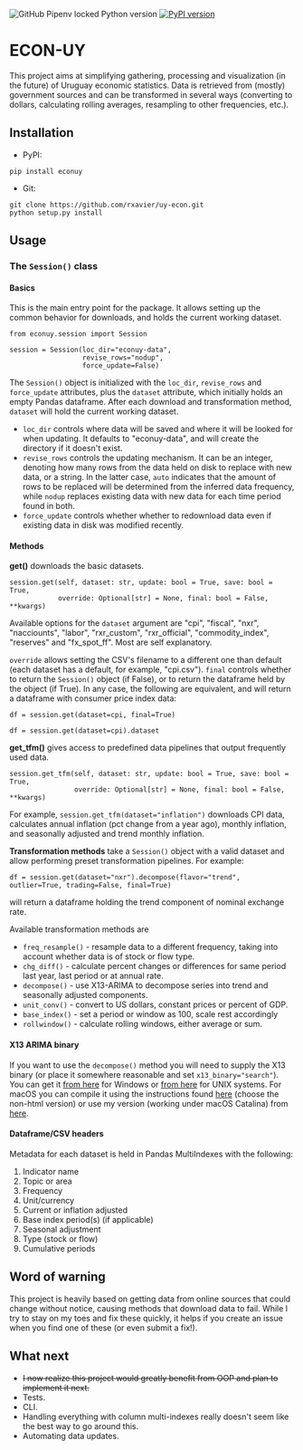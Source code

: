 ![GitHub Pipenv locked Python version](https://img.shields.io/github/pipenv/locked/python-version/rxavier/uy-econ)
[![PyPI version](https://badge.fury.io/py/econuy.svg)](https://badge.fury.io/py/econuy)

# ECON-UY

This project aims at simplifying gathering, processing and visualization (in the future) of Uruguay economic statistics. Data is retrieved from (mostly) government sources and can be transformed in several ways (converting to dollars, calculating rolling averages, resampling to other frequencies, etc.).

## Installation

* PyPI:

```
pip install econuy
```


* Git:

```
git clone https://github.com/rxavier/uy-econ.git
python setup.py install
```

## Usage

### The `Session()` class

#### Basics

This is the main entry point for the package. It allows setting up the common behavior for downloads, and holds the current working dataset.

```
from econuy.session import Session

session = Session(loc_dir="econuy-data",
                  revise_rows="nodup",
                  force_update=False)
```

The `Session()` object is initialized with the `loc_dir`, `revise_rows` and `force_update` attributes, plus the `dataset` attribute, which initially holds an empty Pandas dataframe. After each download and transformation method, `dataset` will hold the current working dataset.

* `loc_dir` controls where data will be saved and where it will be looked for when updating. It defaults to "econuy-data", and will create the directory if it doesn't exist.
* `revise_rows` controls the updating mechanism. It can be an integer, denoting how many rows from the data held on disk to replace with new data, or a string. In the latter case, `auto` indicates that the amount of rows to be replaced will be determined from the inferred data frequency, while `nodup` replaces existing data with new data for each time period found in both.
* `force_update` controls whether whether to redownload data even if existing data in disk was modified recently.

#### Methods

**get()** downloads the basic datasets.
```
session.get(self, dataset: str, update: bool = True, save: bool = True, 
            override: Optional[str] = None, final: bool = False, **kwargs)
```
Available options for the `dataset` argument are "cpi", "fiscal", "nxr", "nacciounts", "labor", "rxr_custom", "rxr_official", "commodity_index", "reserves" and "fx_spot_ff". Most are self explanatory.

`override` allows setting the CSV's filename to a different one than default (each dataset has a default, for example, "cpi.csv"). `final` controls whether to return the `Session()` object (if False), or to return the dataframe held by the object (if True). In any case, the following are equivalent, and will return a dataframe with consumer price index data:

```
df = session.get(dataset=cpi, final=True)

df = session.get(dataset=cpi).dataset
```

**get_tfm()** gives access to predefined data pipelines that output frequently used data.
```
session.get_tfm(self, dataset: str, update: bool = True, save: bool = True,
                override: Optional[str] = None, final: bool = False, **kwargs)
```
For example, `session.get_tfm(dataset="inflation")` downloads CPI data, calculates annual inflation (pct change from a year ago), monthly inflation, and seasonally adjusted and trend monthly inflation.

**Transformation methods** take a `Session()` object with a valid dataset and allow performing preset transformation pipelines. For example:
```
df = session.get(dataset="nxr").decompose(flavor="trend", outlier=True, trading=False, final=True)
```
will return a dataframe holding the trend component of nominal exchange rate.

Available transformation methods are 
* `freq_resample()` - resample data to a different frequency, taking into account whether data is of stock or flow type.
* `chg_diff()` - calculate percent changes or differences for same period last year, last period or at annual rate.
* `decompose()` - use X13-ARIMA to decompose series into trend and seasonally adjusted components.
* `unit_conv()` - convert to US dollars, constant prices or percent of GDP.
* `base_index()` - set a period or window as 100, scale rest accordingly
* `rollwindow()` - calculate rolling windows, either average or sum.

#### X13 ARIMA binary

If you want to use the `decompose()` method  you will need to supply the X13 binary (or place it somewhere reasonable and set `x13_binary="search"`). You can get it [from here](https://www.census.gov/srd/www/x13as/x13down_pc.html) for Windows or [from here](https://www.census.gov/srd/www/x13as/x13down_unix.html) for UNIX systems. For macOS you can compile it using the instructions found [here](https://github.com/christophsax/seasonal/wiki/Compiling-X-13ARIMA-SEATS-from-Source-for-OS-X) (choose the non-html version) or use my version (working under macOS Catalina) from [here](https://drive.google.com/open?id=1HxFoi57TWaBMV90NoOAbM8hWdZS9uoz_).

#### Dataframe/CSV headers

Metadata for each dataset is held in Pandas MultiIndexes with the following:

1) Indicator name
2) Topic or area
3) Frequency
4) Unit/currency
5) Current or inflation adjusted
6) Base index period(s) (if applicable)
7) Seasonal adjustment
8) Type (stock or flow)
9) Cumulative periods

## Word of warning

This project is heavily based on getting data from online sources that could change without notice, causing methods that download data to fail. While I try to stay on my toes and fix these quickly, it helps if you create an issue when you find one of these (or even submit a fix!).

## What next

* ~~I now realize this project would greatly benefit from OOP and plan to implement it next.~~
* Tests.
* CLI.
* Handling everything with column multi-indexes really doesn't seem like the best way to go around this.
* Automating data updates.
